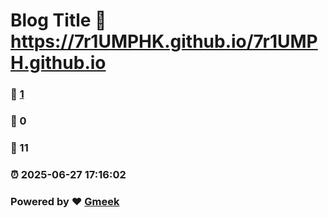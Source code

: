 # Blog Title :link: https://7r1UMPHK.github.io/7r1UMPH.github.io 
### :page_facing_up: [1](https://7r1UMPHK.github.io/7r1UMPH.github.io/tag.html) 
### :speech_balloon: 0 
### :hibiscus: 11 
### :alarm_clock: 2025-06-27 17:16:02 
### Powered by :heart: [Gmeek](https://github.com/Meekdai/Gmeek)
